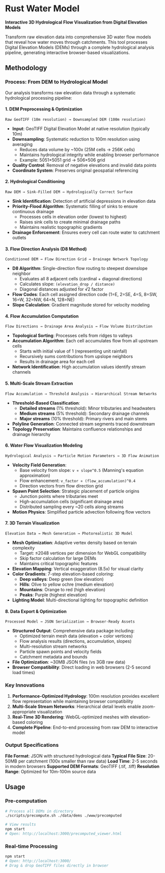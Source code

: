 # Rust Water Model

**Interactive 3D Hydrological Flow Visualization from Digital Elevation Models**

Transform raw elevation data into comprehensive 3D water flow models that reveal how water moves through catchments. This tool processes Digital Elevation Models (DEMs) through a complete hydrological analysis pipeline, generating interactive browser-based visualizations.

## Methodology

### Process: From DEM to Hydrological Model

Our analysis transforms raw elevation data through a systematic hydrological processing pipeline:

#### 1. **DEM Preprocessing & Optimization**
```
Raw GeoTIFF (10m resolution) → Downsampled DEM (100m resolution)
```

- **Input**: GeoTIFF Digital Elevation Model at native resolution (typically 10m)
- **Downsampling**: Systematic reduction to 100m resolution using averaging
  - Reduces data volume by ~100x (25M cells → 256K cells)
  - Maintains hydrological integrity while enabling browser performance
  - Example: 5051×5051 grid → 506×506 grid
- **Quality Control**: Removal of negative elevations and invalid data points
- **Coordinate System**: Preserves original geospatial referencing

#### 2. **Hydrological Conditioning**
```
Raw DEM → Sink-Filled DEM → Hydrologically Correct Surface
```

- **Sink Identification**: Detection of artificial depressions in elevation data
- **Priority-Flood Algorithm**: Systematic filling of sinks to ensure continuous drainage
  - Processes cells in elevation order (lowest to highest)
  - Raises sink cells to create minimal drainage paths
  - Maintains realistic topographic gradients
- **Drainage Enforcement**: Ensures every cell can route water to catchment outlets

#### 3. **Flow Direction Analysis (D8 Method)**
```
Conditioned DEM → Flow Direction Grid → Drainage Network Topology
```

- **D8 Algorithm**: Single-direction flow routing to steepest downslope neighbor
  - Evaluates all 8 adjacent cells (cardinal + diagonal directions)
  - Calculates slope: `(elevation_drop / distance)`
  - Diagonal distances adjusted for √2 factor
- **Flow Codes**: Each cell assigned direction code (1=E, 2=SE, 4=S, 8=SW, 16=W, 32=NW, 64=N, 128=NE)
- **Slope Calculation**: Gradient magnitude stored for velocity modeling

#### 4. **Flow Accumulation Computation**
```
Flow Directions → Drainage Area Analysis → Flow Volume Distribution
```

- **Topological Sorting**: Processes cells from ridges to valleys
- **Accumulation Algorithm**: Each cell accumulates flow from all upstream cells
  - Starts with initial value of 1 (representing unit rainfall)
  - Recursively sums contributions from upslope neighbors
  - Results in drainage area for each cell
- **Network Identification**: High accumulation values identify stream channels

#### 5. **Multi-Scale Stream Extraction**
```
Flow Accumulation → Threshold Analysis → Hierarchical Stream Networks
```

- **Threshold-Based Classification**:
  - **Detailed streams** (1% threshold): Minor tributaries and headwaters
  - **Medium streams** (5% threshold): Secondary drainage channels  
  - **Major streams** (10% threshold): Primary rivers and main stems
- **Polyline Generation**: Connected stream segments traced downstream
- **Topology Preservation**: Maintains confluence relationships and drainage hierarchy

#### 6. **Water Flow Visualization Modeling**
```
Hydrological Analysis → Particle Motion Parameters → 3D Flow Animation
```

- **Velocity Field Generation**: 
  - Base velocity from slope: `v ∝ slope^0.5` (Manning's equation approximation)
  - Flow enhancement: `v_factor ∝ (flow_accumulation)^0.4`
  - Direction vectors from flow direction grid
- **Spawn Point Selection**: Strategic placement of particle origins
  - Junction points where tributaries meet
  - High-accumulation cells (significant drainage area)
  - Distributed sampling every ~20 cells along streams
- **Motion Physics**: Simplified particle advection following flow vectors

#### 7. **3D Terrain Visualization**
```
Elevation Data → Mesh Generation → Photorealistic 3D Model
```

- **Mesh Optimization**: Adaptive vertex density based on terrain complexity
  - Target: ≤2048 vertices per dimension for WebGL compatibility
  - Skip factor calculation for large DEMs
  - Maintains critical topographic features
- **Elevation Mapping**: Vertical exaggeration (8.5x) for visual clarity
- **Color Gradients**: 7-step elevation-based coloring:
  - **Deep valleys**: Deep green (low elevation)
  - **Hills**: Olive to yellow ochre (medium elevation)  
  - **Mountains**: Orange to red (high elevation)
  - **Peaks**: Purple (highest elevation)
- **Lighting Model**: Multi-directional lighting for topographic definition

#### 8. **Data Export & Optimization**
```
Processed Model → JSON Serialization → Browser-Ready Assets
```

- **Structured Output**: Comprehensive data package including:
  - Optimized terrain mesh data (elevation + color vertices)
  - Flow analysis results (directions, accumulation, slopes)
  - Multi-resolution stream networks
  - Particle spawn points and velocity fields
  - Catchment metadata and bounds
- **File Optimization**: ~30MB JSON files (vs 3GB raw data)
- **Browser Compatibility**: Direct loading in web browsers (2-5 second load times)

### Key Innovations

1. **Performance-Optimized Hydrology**: 100m resolution provides excellent flow representation while maintaining browser compatibility
2. **Multi-Scale Stream Networks**: Hierarchical detail levels enable zoom-appropriate visualization
3. **Real-Time 3D Rendering**: WebGL-optimized meshes with elevation-based coloring
4. **Complete Pipeline**: End-to-end processing from raw DEM to interactive model

### Output Specifications

**File Format**: JSON with structured hydrological data
**Typical File Size**: 20-50MB per catchment (100x smaller than raw data)
**Load Time**: 2-5 seconds in modern browsers
**Supported DEM Formats**: GeoTIFF (.tif, .tiff)
**Resolution Range**: Optimized for 10m-100m source data

## Usage

### Pre-computation
```bash
# Process all DEMs in directory
./scripts/precompute.sh ./data/dems ./www/precomputed

# View results
npm start
# Open: http://localhost:3000/precomputed_viewer.html
```

### Real-time Processing
```bash
npm start
# Open: http://localhost:3000/
# Drag & drop GeoTIFF files directly in browser
```

